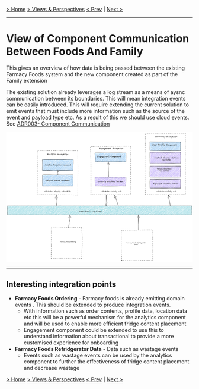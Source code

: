 [> Home](../../README.md)    [> Views & Perspectives](../README.md)
[< Prev](../C4Models/README.md)  |  [Next >](../../README.md#resources)

---

# View of Component Communication Between Foods And Family

This gives an overview of how data is being passed between the existing Farmacy Foods system and the new component created as part of the Family extension

The existing solution already leverages a log stream as a means of aysnc communication between its boundaries. This will mean integration events can be easily introduced.
This will require extending the current solution to emit events that must include more information such as the source of the event and payload type etc.
As a result of this we should use cloud events. See [ADR003- Component Communication](../../4.ADRs/003-component-communication.md)


![View Of Comunication](../../assets/diagrams/ffood-communication.png)

---

## Interesting integration points

* **Farmacy Foods Ordering** - Farmacy foods is already emitting domain events . This should be extended to produce integration events.
  * With information such as order contents, profile data, location data etc this will be a powerful mechanism for the analytics component and will be used to enable more efficient fridge content placement
  * Engagement component could be extended to use this to understand information about transactional to provide a more customised experience for onboarding
* **Farmacy Foods Refridgerator Data** - Data such as wastage events
  * Events such as wastage events can be used by the analytics component to further the effectiveness of fridge content placement and decrease wastage

[> Home](../../README.md)    [> Views & Perspectives](../README.md)
[< Prev](../C4Models/README.md)  |  [Next >](../../README.md#resources)
